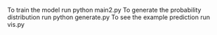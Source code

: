 To train the model run python main2.py
To generate the probability distribution run python generate.py
To see the example prediction run vis.py

